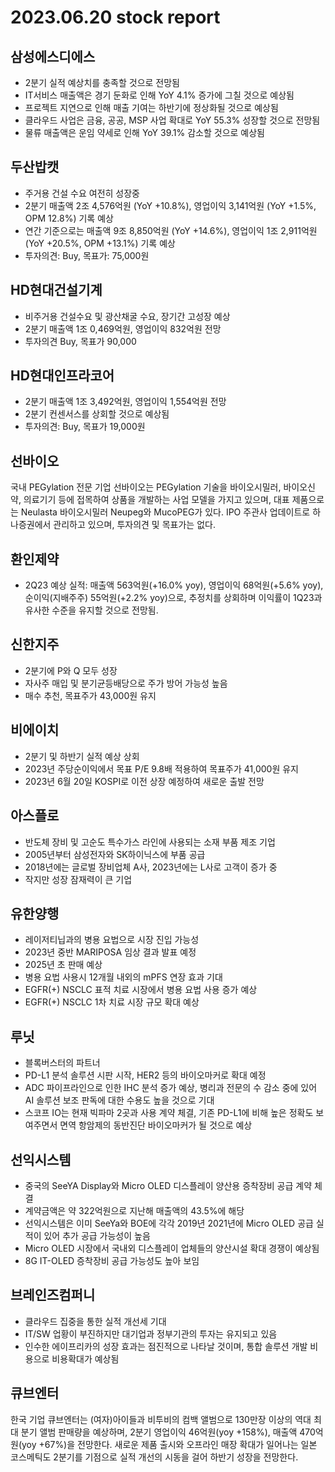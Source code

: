 # 2023.06.20 stock report
## 삼성에스디에스
- 2분기 실적 예상치를 충족할 것으로 전망됨
- IT서비스 매출액은 경기 둔화로 인해 YoY 4.1% 증가에 그칠 것으로 예상됨
- 프로젝트 지연으로 인해 매출 기여는 하반기에 정상화될 것으로 예상됨
- 클라우드 사업은 금융, 공공, MSP 사업 확대로 YoY 55.3% 성장할 것으로 전망됨
- 물류 매출액은 운임 약세로 인해 YoY 39.1% 감소할 것으로 예상됨
## 두산밥캣
- 주거용 건설 수요 여전히 성장중
- 2분기 매출액 2조 4,576억원 (YoY +10.8%), 영업이익 3,141억원 (YoY +1.5%, OPM 12.8%) 기록 예상
- 연간 기준으로는 매출액 9조 8,850억원 (YoY +14.6%), 영업이익 1조 2,911억원 (YoY +20.5%, OPM +13.1%) 기록 예상
- 투자의견: Buy, 목표가: 75,000원
## HD현대건설기계
- 비주거용 건설수요 및 광산채굴 수요, 장기간 고성장 예상
- 2분기 매출액 1조 0,469억원, 영업이익 832억원 전망
- 투자의견 Buy, 목표가 90,000
## HD현대인프라코어
- 2분기 매출액 1조 3,492억원, 영업이익 1,554억원 전망
- 2분기 컨센서스를 상회할 것으로 예상됨
- 투자의견: Buy, 목표가 19,000원
## 선바이오
국내 PEGylation 전문 기업 선바이오는 PEGylation 기술을 바이오시밀러, 바이오신약, 의료기기 등에 접목하여 상품을 개발하는 사업 모델을 가지고 있으며, 대표 제품으로는 Neulasta 바이오시밀러 Neupeg와 MucoPEG가 있다. IPO 주관사 업데이트로 하나증권에서 관리하고 있으며, 투자의견 및 목표가는 없다.
## 환인제약
- 2Q23 예상 실적: 매출액 563억원(+16.0% yoy), 영업이익 68억원(+5.6% yoy), 순이익(지배주주) 55억원(+2.2% yoy)으로, 추정치를 상회하며 이익률이 1Q23과 유사한 수준을 유지할 것으로 전망됨.
## 신한지주
- 2분기에 P와 Q 모두 성장
- 자사주 매입 및 분기균등배당으로 주가 방어 가능성 높음
- 매수 추천, 목표주가 43,000원 유지
## 비에이치
- 2분기 및 하반기 실적 예상 상회
- 2023년 주당순이익에서 목표 P/E 9.8배 적용하여 목표주가 41,000원 유지
- 2023년 6월 20일 KOSPI로 이전 상장 예정하여 새로운 출발 전망
## 아스플로
- 반도체 장비 및 고순도 특수가스 라인에 사용되는 소재 부품 제조 기업
- 2005년부터 삼성전자와 SK하이닉스에 부품 공급
- 2018년에는 글로벌 장비업체 A사, 2023년에는 L사로 고객이 증가 중
- 작지만 성장 잠재력이 큰 기업
## 유한양행
- 레이저티닙과의 병용 요법으로 시장 진입 가능성
- 2023년 중반 MARIPOSA 임상 결과 발표 예정
- 2025년 초 판매 예상
- 병용 요법 사용시 12개월 내외의 mPFS 연장 효과 기대
- EGFR(+) NSCLC 표적 치료 시장에서 병용 요법 사용 증가 예상
- EGFR(+) NSCLC 1차 치료 시장 규모 확대 예상
## 루닛
- 블록버스터의 파트너
- PD-L1 분석 솔루션 시판 시작, HER2 등의 바이오마커로 확대 예정
- ADC 파이프라인으로 인한 IHC 분석 증가 예상, 병리과 전문의 수 감소 중에 있어 AI 솔루션 보조 판독에 대한 수용도 높을 것으로 기대
- 스코프 IO는 현재 빅파마 2곳과 사용 계약 체결, 기존 PD-L1에 비해 높은 정확도 보여주면서 면역 항암제의 동반진단 바이오마커가 될 것으로 예상
## 선익시스템
- 중국의 SeeYA Display와 Micro OLED 디스플레이 양산용 증착장비 공급 계약 체결
- 계약금액은 약 322억원으로 지난해 매출액의 43.5%에 해당
- 선익시스템은 이미 SeeYa와 BOE에 각각 2019년 2021년에 Micro OLED 공급 실적이 있어 추가 공급 가능성이 높음
- Micro OLED 시장에서 국내외 디스플레이 업체들의 양산시설 확대 경쟁이 예상됨
- 8G IT-OLED 증착장비 공급 가능성도 높아 보임
## 브레인즈컴퍼니
- 클라우드 집중을 통한 실적 개선세 기대
- IT/SW 업황이 부진하지만 대기업과 정부기관의 투자는 유지되고 있음
- 인수한 에이프리카의 성장 효과는 점진적으로 나타날 것이며, 통합 솔루션 개발 비용으로 비용확대가 예상됨
## 큐브엔터
한국 기업 큐브엔터는 (여자)아이들과 비투비의 컴백 앨범으로 130만장 이상의 역대 최대 분기 앨범 판매량을 예상하며, 2분기 영업이익 46억원(yoy +158%), 매출액 470억원(yoy +67%)을 전망한다. 새로운 제품 출시와 오프라인 매장 확대가 일어나는 일본 코스메틱도 2분기를 기점으로 실적 개선의 시동을 걸어 하반기 성장을 전망한다.